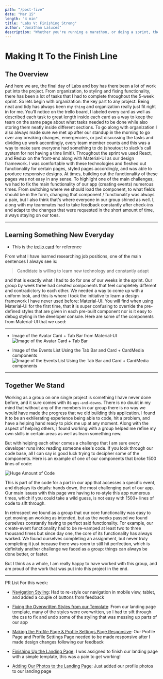 ```yaml
---
path: "/post-five"
date: "Mar 15"
length: "4 min"
title: "Labs V: Finishing Strong"
author: "Jonathan Laluces"
description: "Whether you're running a marathon, or doing a sprint, there is no better feeling than getting to the finish line. "
---
```


# Making It To the Finish Line


## The Overview

And here we are, the final day of Labs and boy has there been a lot of work put into the project. From organization, to styling and fixing functionality, there has been a lot of tasks that I had to complete throughout the 5-week sprint. So lets begin with organization: the key part to any project. Being neat and tidy has always been my `thing` and organization really just fit right in for me. You'll notice on the trello board, I labeled every card as well as described each task to great length inside each card as a way to keep the team on the same page about what tasks needed to be done while also storing them neatly inside different sections. To go along with organization I also always made sure we met up after our standup in the morning to go over any breaking changes, emergencies, or just discussing the tasks and dividing up work accordingly, every team member counts and this was a way to make sure everyone had something to do (shoutout to slack's call system for not having a time limit!). Throughout the sprint we used React, and Redux on the front-end along with Material-UI as our design framework. I was comfortable with these technologies and fleshed out functionality for certain pages, styled pages accordingly, and was able to produce responsive designs. At times, building out the functionality of these pages was not easy in any sense. To highlight one of the main challenges, we had to fix the main functionality of our app (creating events) numerous times. From switching where we should load the component, to what fields should be in the form, changing that component / functionality was always a pain, but I also think that's where everyone in our group shined as well. I, along with my teammates had to take feedback constantly after check-ins and adapt to the changes that were requested in the short amount of time, always staying on our toes.

---

## Learning Something New Everyday
- This is the [trello card]('https://trello.com/c/i6DEMsih/64-material-ui-research') for reference

From what I have learned researching job positions, one of the main sentences I always see is: 

> Candidate is willing to learn new technology and constantly adapt

and that is exactly what I had to do for one of our weeks in the sprint. Our group by week three had created components that feel completely different and contradictory to each other. We needed a way to come up with a uniform look, and this is where I took the initiative to learn a design framework I have never used before: Material-UI. You will find when using Material-UI for the first time, that it is super confusing to override the pre-defined styles that are given in each pre-built component nor is it easy to debug styling in the developer console. Here are some of the components from Material-UI that we used:

---

 - Image of the Avatar Card + Tab Bar from Material-UI
![Image of the Avatar Card + Tab Bar](Avatar_Card.png "Image of the Avatar Card + Tab Bar")

- Image of the Events List Using the Tab Bar and Card + CardMedia components
![Image of the Events List Using the Tab Bar and Card + CardMedia components](Events_List.png)

---

## Together We Stand

Working as a group on one single project is something I have never done before, and it sure comes with its `ups-and-downs`. There is no doubt in my mind that without any of the members in our group there is no way we would have made the progress that we did building this application. I found it to be an exhilerating experience being able to code, hit a problem, and have a helping hand ready to pick me up at any moment. Along with the aspect of helping others, I found working with a group helped me refine my own skills in certain areas as well as learn something new. 

But with helping each other comes a challenge that I am sure every developer runs into: reading someone else's code. If you look through our code base, all I can say is good luck trying to decipher some of the components. Here is an example of one of our components that broke 1500 lines of code:

![Huge Amount of Code](Huge_Code.png)

This is part of the code for a part in our app that accesses a specific event, and displays its details: hands down, the most challenging part of our app. Our main issues with this page wre having to re-style this app numerous times, which if you could take a wild guess, is not easy with 1500+ lines of code to sift through. 

In retrospect we found as a group that our core functionality was easy to get moving an working as intended, but as the weeks passed we found ourselves constantly having to perfect said functionality. For example, our create-event functionality had to be re-vamped at least two to three thousand times but since day one, the core of its functionality has always worked. We found ourselves completing an assignment, but never truly completing it just because there was room to still hit perfection, which is definitely another challenge we faced as a group: things can always be done better, or faster. 

But I think as a whole, I am really happy to have worked with this group, and am proud of the work that was put into this project in the end.

---

PR List For this week:

- [Navigation Styling]('https://github.com/Lambda-School-Labs/labs10-taco-run/pull/106'): Had to re-style our navigation in mobile view, tablet, and added a couple of buttons from feedback

- [Fixing the Overwritten Styles from our Template]('https://github.com/Lambda-School-Labs/labs10-taco-run/pull/104'): From our landing page template, many of the styles were overwritten, so I had to sift through the css to fix and undo some of the styling that was messing up parts of our app

- [Making the Profile Page & Profile Settings Page Responsive]('https://github.com/Lambda-School-Labs/labs10-taco-run/pull/99'): Our Profile Page and Profile Settings Page needed to be made responsive after I made design changes following our feedback

- [Finishing Up the Landing Page]('https://github.com/Lambda-School-Labs/labs10-taco-run/pull/103'): I was assigned to finish our landing page with a simple template, this was a pain to get working!

- [Adding Our Photos to the Landing Page]('https://github.com/Lambda-School-Labs/labs10-taco-run/pull/117'): Just added our profile photos to our landing page